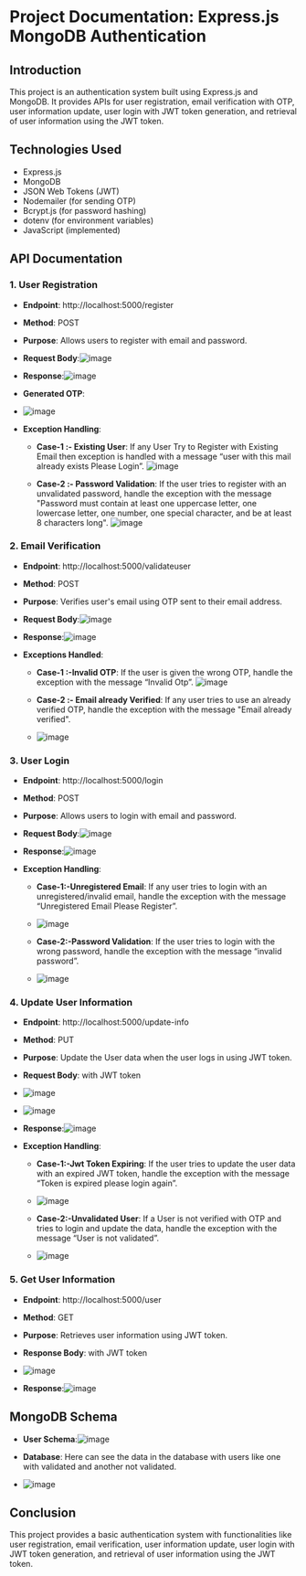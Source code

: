 # Project Documentation: Express.js MongoDB Authentication

## Introduction
This project is an authentication system built using Express.js and MongoDB. It provides APIs for user registration, email verification with OTP, user information update, user login with JWT token generation, and retrieval of user information using the JWT token.

## Technologies Used
- Express.js
- MongoDB
- JSON Web Tokens (JWT)
- Nodemailer (for sending OTP)
- Bcrypt.js (for password hashing)
- dotenv (for environment variables)
- JavaScript (implemented)

## API Documentation

### 1. User Registration
- **Endpoint**: http://localhost:5000/register
- **Method**: POST
- **Purpose**: Allows users to register with email and password.
- **Request Body**:![image](https://github.com/naveena52/express-mongodb/assets/106575001/85bd5ac3-392a-470a-ad12-1269a8ed0b37)
- **Response**:![image](https://github.com/naveena52/Employee-Details/assets/106575001/196e1256-75a0-4522-bc79-eb82089b965c)

- **Generated OTP**:
- ![image](https://github.com/naveena52/Employee-Details/assets/106575001/0b3d3733-0780-4ada-9bd4-22308d0ab7fd)

- **Exception Handling**:
  - **Case-1 :- Existing User**: If any User Try to Register with Existing Email then exception is handled with a message “user with this mail already exists Please Login”.
     ![image](https://github.com/naveena52/Employee-Details/assets/106575001/5865d304-c139-499a-b73d-af319bdc1a52)

  - **Case-2 :- Password Validation**: If the user tries to register with an unvalidated password, handle the exception with the message "Password must contain at least one uppercase letter, one lowercase letter, one number, one special character, and be at least 8 characters long".
     ![image](https://github.com/naveena52/Employee-Details/assets/106575001/104a7d19-9ba4-49d6-b587-4e372ab6c9b9)
    
### 2. Email Verification
- **Endpoint**: http://localhost:5000/validateuser
- **Method**: POST
- **Purpose**: Verifies user's email using OTP sent to their email address.
- **Request Body**:![image](https://github.com/naveena52/Employee-Details/assets/106575001/96394e5a-1f6e-429d-9850-01e1ca1e7ba8)

- **Response**:![image](https://github.com/naveena52/Employee-Details/assets/106575001/acf8f05e-cefb-4b38-bcd3-3e6915f5316a)

- **Exceptions Handled**:
  - **Case-1 :-Invalid OTP**: If the user is given the wrong OTP, handle the exception with the message “Invalid Otp”.
      ![image](https://github.com/naveena52/Employee-Details/assets/106575001/89ee1a80-6625-47c7-9085-8b6f7e4ca526)

  - **Case-2 :- Email already Verified**: If any user tries to use an already verified OTP, handle the exception with the message "Email already verified".
  - ![image](https://github.com/naveena52/Employee-Details/assets/106575001/bff1edb5-2bf8-41d2-ae63-ff873138135f)


### 3. User Login
- **Endpoint**: http://localhost:5000/login
- **Method**: POST
- **Purpose**: Allows users to login with email and password.
- **Request Body**:![image](https://github.com/naveena52/Employee-Details/assets/106575001/f847e326-92fc-43c7-b8e8-99eaabf9611a)

- **Response**:![image](https://github.com/naveena52/Employee-Details/assets/106575001/b82dfe27-d771-4395-b8ef-28b5b513534f)

- **Exception Handling**:
  - **Case-1:-Unregistered Email**: If any user tries to login with an unregistered/invalid email, handle the exception with the message “Unregistered Email Please Register”.
  - ![image](https://github.com/naveena52/Employee-Details/assets/106575001/51ccefcf-2b69-4e81-83b1-e9ecb8c54831)

  - **Case-2:-Password Validation**: If the user tries to login with the wrong password, handle the exception with the message “invalid password”.
  - ![image](https://github.com/naveena52/Employee-Details/assets/106575001/47ca2213-d3bd-4f89-be91-6560a36b68ac)


### 4. Update User Information
- **Endpoint**: http://localhost:5000/update-info
- **Method**: PUT
- **Purpose**: Update the User data when the user logs in using JWT token.
- **Request Body**: with JWT token
- ![image](https://github.com/naveena52/Employee-Details/assets/106575001/0e3a06e0-75a4-4be5-9174-c5b07080daf4)
- ![image](https://github.com/naveena52/Employee-Details/assets/106575001/82df9fb8-0a77-433f-91d4-4c4cb3bfde25)

- **Response**:![image](https://github.com/naveena52/Employee-Details/assets/106575001/57a0e819-98da-4b5a-b053-f5c44e56e678)

- **Exception Handling**:
  - **Case-1:-Jwt Token Expiring**: If the user tries to update the user data with an expired JWT token, handle the exception with the message “Token is expired please login again”.
  - ![image](https://github.com/naveena52/Employee-Details/assets/106575001/89da2cad-c927-44d0-8ed4-1eaa87691dec)

  - **Case-2:-Unvalidated User**: If a User is not verified with OTP and tries to login and update the data, handle the exception with the message “User is not validated”.
  - ![image](https://github.com/naveena52/Employee-Details/assets/106575001/5dc27485-292b-4aad-9dc0-73f59513993e)


### 5. Get User Information
- **Endpoint**: http://localhost:5000/user
- **Method**: GET
- **Purpose**: Retrieves user information using JWT token.
- **Response Body**: with JWT token
- ![image](https://github.com/naveena52/Employee-Details/assets/106575001/af91bd94-a289-4742-ac50-e4501ff29edc)

- **Response**:![image](https://github.com/naveena52/Employee-Details/assets/106575001/081da794-26ab-439a-b131-98ffad197a1a)


## MongoDB Schema
- **User Schema**:![image](https://github.com/naveena52/Employee-Details/assets/106575001/9396fd01-48b2-413c-8629-b0cf1620d575)

- **Database**: Here can see the data in the database with users like one with validated and another not validated.
- ![image](https://github.com/naveena52/Employee-Details/assets/106575001/bff44bef-75a3-4b49-8910-614bcedaffe4)


## Conclusion
This project provides a basic authentication system with functionalities like user registration, email verification, user information update, user login with JWT token generation, and retrieval of user information using the JWT token.

